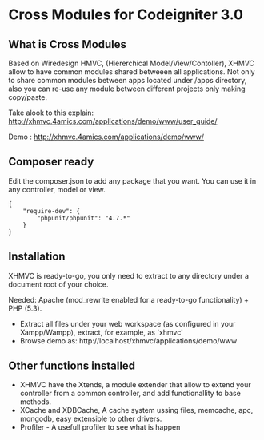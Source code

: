 # Cross Modules for Codeigniter 3.0

## What is Cross Modules

Based on Wiredesign HMVC, (Hiererchical Model/View/Contoller), XHMVC allow to have common modules shared betweeen all applications. Not only to share common modules between apps located under /apps directory, also you can re-use any module between different projects only making copy/paste.

Take alook to this explain:  http://xhmvc.4amics.com/applications/demo/www/user_guide/

Demo : http://xhmvc.4amics.com/applications/demo/www/

## Composer ready

Edit the composer.json to add any package that you want. You can use it in any controller, model or view.

```composer
{
    "require-dev": {
        "phpunit/phpunit": "4.7.*"
    }
}
```

## Installation

XHMVC is ready-to-go, you only need to extract to any directory under a document root of your choice.

Needed: Apache (mod_rewrite enabled for a ready-to-go functionality) + PHP (5.3).

  * Extract all files under your web workspace (as configured in your Xampp/Wampp), extract, for example, as 'xhmvc'
  * Browse demo as: http://localhost/xhmvc/applications/demo/www

## Other functions installed

  * XHMVC have the Xtends, a module extender that allow to extend your controller from a common controller, and add functionallity to base methods.
  * XCache and XDBCache, A cache system ussing files, memcache, apc, mongodb, easy extensible to other drivers.
  * Profiler - A usefull profiler to see what is happen



